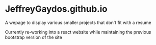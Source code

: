 # JeffreyGaydos.github.io
A wepage to display various smaller projects that don't fit with a resume

Currently re-working into a react website while maintaining the previous bootstrap version of the site
